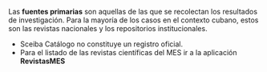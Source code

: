 
Las **fuentes primarias** son aquellas de las que se recolectan los resultados de investigación. Para la mayoría de los casos en el contexto cubano, estos son las revistas nacionales y los repositorios institucionales.

* Sceiba Catálogo no constituye un registro oficial. 
* Para el listado de las revistas científicas del MES ir a la aplicación **RevistasMES**
